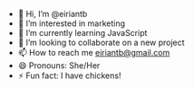 - 👋 Hi, I’m @eiriantb
- 👀 I’m interested in marketing
- 🌱 I’m currently learning JavaScript
- 💞️ I’m looking to collaborate on a new project
- 📫 How to reach me eiriantb@gmail.com
- 😄 Pronouns: She/Her
- ⚡ Fun fact: I have chickens!

<!---
eiriantb/eiriantb is a ✨ special ✨ repository because its `README.md` (this file) appears on your GitHub profile.
You can click the Preview link to take a look at your changes.
--->
